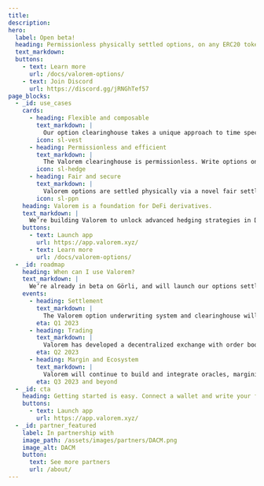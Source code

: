 ```yaml
---
title:
description:
hero:
  label: Open beta!
  heading: Permissionless physically settled options, on any ERC20 token.
  text_markdown:
  buttons:
    - text: Learn more
      url: /docs/valorem-options/
    - text: Join Discord
      url: https://discord.gg/jRNGhTef57
page_blocks:
  - _id: use_cases 
    cards:
      - heading: Flexible and composable
        text_markdown: |
          Our option clearinghouse takes a unique approach to time specificity, strike price, and premium, enabling American, Bermudan, European and exotic options with no pricing assumptions. 
        icon: sl-vest
      - heading: Permissionless and efficient
        text_markdown: |
          The Valorem clearinghouse is permissionless. Write options on any ERC20 token, and transact with anyone. Our options use the ERC-1155 standard, lowering the viscosity of risk settlement.
        icon: sl-hedge
      - heading: Fair and secure
        text_markdown: |
          Valorem options are settled physically via a novel fair settlement algorithm, and they are fully collateralized. The clearinghouse is audited, and it's open source.  
        icon: sl-ppn
    heading: Valorem is a foundation for DeFi derivatives.
    text_markdown: |
      We’re building Valorem to unlock advanced hedging strategies in DeFi, and enable more mature financial markets for digital assets.
    buttons:
      - text: Launch app
        url: https://app.valorem.xyz/
      - text: Learn more
        url: /docs/valorem-options/
  - _id: roadmap
    heading: When can I use Valorem? 
    text_markdown: |
      We’re already in beta on Görli, and will launch our options settlement layer to production in Q1. Here's what's coming next. 
    events:
      - heading: Settlement
        text_markdown: |
          The Valorem option underwriting system and clearinghouse will launch with documentation, user interface and ability for users to write, hold and transfer options positions.
        eta: Q1 2023
      - heading: Trading 
        text_markdown: |
          Valorem has developed a decentralized exchange with order book, RFQ, and OTC capabilities. We will integrate this with the option settlement layer to enable peer-to-peer options trading.
        eta: Q2 2023
      - heading: Margin and Ecosystem 
        text_markdown: |
          Valorem will continue to build and integrate oracles, margining, and other DeFi primitives to enable more sophisticated and capital efficient options strategies. 
        eta: Q3 2023 and beyond
  - _id: cta
    heading: Getting started is easy. Connect a wallet and write your first custom option in minutes.
    buttons:
      - text: Launch app
        url: https://app.valorem.xyz/
  - _id: partner_featured
    label: In partnership with
    image_path: /assets/images/partners/DACM.png
    image_alt: DACM 
    button:
      text: See more partners
      url: /about/
---
```

